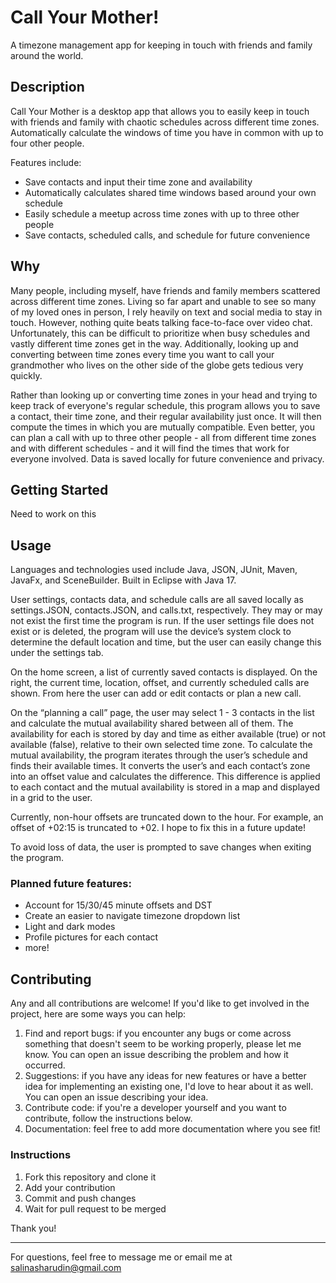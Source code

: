 
# Call Your Mother! 
A timezone management app for keeping in touch with friends and family around the world.

## Description  
Call Your Mother is a desktop app that allows you to easily keep in touch with friends and family with chaotic schedules across different time zones. Automatically calculate the windows of time you have in common with up to four other people.

Features include:
- Save contacts and input their time zone and availability
- Automatically calculates shared time windows based around your own schedule
- Easily schedule a meetup across time zones with up to three other people
- Save contacts, scheduled calls, and schedule for future convenience

## Why  
Many people, including myself, have friends and family members scattered across different time zones. Living so far apart and unable to see so many of my loved ones in person, I rely heavily on text and social media to stay in touch. However, nothing quite beats talking face-to-face over video chat. Unfortunately, this can be difficult to prioritize when busy schedules and vastly different time zones get in the way. Additionally, looking up and converting between time zones every time you want to call your grandmother who lives on the other side of the globe gets tedious very quickly.

Rather than looking up or converting time zones in your head and trying to keep track of everyone's regular schedule, this program allows you to save a contact, their time zone, and their regular availability just once. It will then compute the times in which you are mutually compatible. Even better, you can plan a call with up to three other people - all from different time zones and with different schedules - and it will find the times that work for everyone involved. Data is saved locally for future convenience and privacy.


## Getting Started  
Need to work on this

## Usage  
Languages and technologies used include Java, JSON, JUnit, Maven, JavaFx, and SceneBuilder. Built in Eclipse with Java 17.  

User settings, contacts data, and schedule calls are all saved locally as settings.JSON, contacts.JSON, and calls.txt, respectively. They may or may not exist the first time the program is run. If the user settings file does not exist or is deleted, the program will use the device’s system clock to determine the default location and time, but the user can easily change this under the settings tab.  

On the home screen, a list of currently saved contacts is displayed. On the right, the current time, location, offset, and currently scheduled calls are shown. From here the user can add or edit contacts or plan a new call.  

On the “planning a call” page, the user may select 1 - 3 contacts in the list and calculate the mutual availability shared between all of them. The availability for each is stored by day and time as either available (true) or not available (false), relative to their own selected time zone. To calculate the mutual availability, the program iterates through the user’s schedule and finds their available times. It converts the user’s and each contact’s zone into an offset value and calculates the difference. This difference is applied to each contact and the mutual availability is stored in a map and displayed in a grid to the user.  

Currently, non-hour offsets are truncated down to the hour. For example, an offset of +02:15 is truncated to +02. I hope to fix this in a future update!  

To avoid loss of data, the user is prompted to save changes when exiting the program.  

### Planned future features:
- Account for 15/30/45 minute offsets and DST
- Create an easier to navigate timezone dropdown list
- Light and dark modes
- Profile pictures for each contact
- more!

## Contributing
Any and all contributions are welcome! If you'd like to get involved in the project, here are some ways you can help:  

1. Find and report bugs: if you encounter any bugs or come across something that doesn't seem to be working properly, please let me know. You can open an issue describing the problem and how it occurred.
2. Suggestions: if you have any ideas for new features or have a better idea for implementing an existing one, I'd love to hear about it as well. You can open an issue describing your idea.
3. Contribute code: if you're a developer yourself and you want to contribute, follow the instructions below.
4. Documentation: feel free to add more documentation where you see fit!

### Instructions
1. Fork this repository and clone it
2. Add your contribution
3. Commit and push changes
4. Wait for pull request to be merged

Thank you!

---

For questions, feel free to message me or email me at salinasharudin@gmail.com



